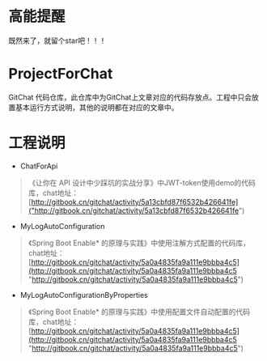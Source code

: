 # 高能提醒
既然来了，就留个star吧！！！

# ProjectForChat
GitChat 代码仓库，此仓库中为GitChat上文章对应的代码存放点。工程中只会放置基本运行方式说明，其他的说明都在对应的文章中。


# 工程说明 #

- ChatForApi
> 《让你在 API 设计中少踩坑的实战分享》中JWT-token使用demo的代码库，chat地址：[http://gitbook.cn/gitchat/activity/5a13cbfd87f6532b426641fe]("http://gitbook.cn/gitchat/activity/5a13cbfd87f6532b426641fe")

- MyLogAutoConfiguration 
	
> 《Spring Boot Enable* 的原理与实践》中使用注解方式配置的代码库，chat地址：[http://gitbook.cn/gitchat/activity/5a0a4835fa9a111e9bbba4c5](http://gitbook.cn/gitchat/activity/5a0a4835fa9a111e9bbba4c5 "http://gitbook.cn/gitchat/activity/5a0a4835fa9a111e9bbba4c5")

- MyLogAutoConfigurationByProperties
> 《Spring Boot Enable* 的原理与实践》中使用配置文件自动配置的代码库，chat地址：[http://gitbook.cn/gitchat/activity/5a0a4835fa9a111e9bbba4c5](http://gitbook.cn/gitchat/activity/5a0a4835fa9a111e9bbba4c5 "http://gitbook.cn/gitchat/activity/5a0a4835fa9a111e9bbba4c5")
